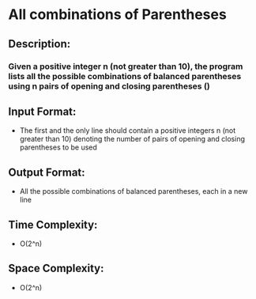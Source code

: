 # All combinations of Parentheses
## Description:
### Given a positive integer n (not greater than 10), the program lists all the possible combinations of balanced parentheses using n pairs of opening and closing parentheses ()
## Input Format:
* The first and the only line should contain a positive integers n (not greater than 10) denoting the number of pairs of opening and closing parentheses to be used
## Output Format:
* All the possible combinations of balanced parentheses, each in a new line
## Time Complexity: 
* O(2^n)
## Space Complexity: 
* O(2^n)